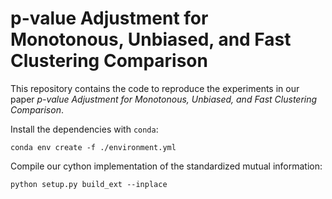 # p-value Adjustment for Monotonous, Unbiased, and Fast Clustering Comparison

This repository contains the code to reproduce the experiments in our paper *$p$-value Adjustment for Monotonous, Unbiased, and Fast Clustering Comparison*.

Install the dependencies with `conda`:
```
conda env create -f ./environment.yml
```

Compile our cython implementation of the standardized mutual information:
```
python setup.py build_ext --inplace
```